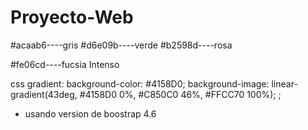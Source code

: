 # Proyecto-Web

#acaab6----gris
#d6e09b----verde
#b2598d----rosa

#fe06cd----fucsia Intenso

css gradient: background-color: #4158D0;
    background-image: linear-gradient(43deg, #4158D0 0%, #C850C0 46%, #FFCC70 100%);
     ;

  * usando version de boostrap 4.6